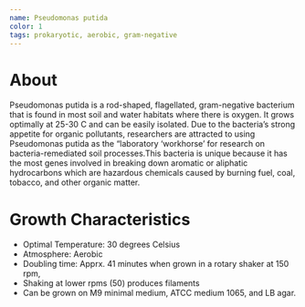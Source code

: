 ```yaml
---
name: Pseudomonas putida
color: 1
tags: prokaryotic, aerobic, gram-negative
---
```

# About

Pseudomonas putida is a rod-shaped, flagellated, gram-negative bacterium that is found in most soil and water habitats where there is oxygen. It grows optimally at 25-30 C and can be easily isolated. Due to the bacteria’s strong appetite for organic pollutants, researchers are attracted to using Pseudomonas putida as the “laboratory ‘workhorse’ for research on bacteria-remediated soil processes.This bacteria is unique because it has the most genes involved in breaking down aromatic or aliphatic hydrocarbons which are hazardous chemicals caused by burning fuel, coal, tobacco, and other organic matter.

# Growth Characteristics

* Optimal Temperature: 30 degrees Celsius
* Atmosphere: Aerobic
* Doubling time: Apprx. 41 minutes when grown in a rotary shaker at 150 rpm,
* Shaking at lower rpms (50) produces filaments
* Can be grown on M9 minimal medium, ATCC medium 1065, and LB agar.
